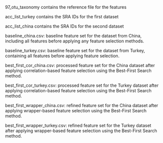 97_otu_taxonomy contains the reference file for the features

acc_list_turkey contains the SRA IDs for the first dataset

acc_list_china contains the SRA IDs for the second dataset

baseline_china.csv: baseline feature set for the dataset from China, including all features before applying any feature selection methods.

baseline_turkey.csv: baseline feature set for the dataset from Turkey, containing all features before applying feature selection.

best_first_cor_china.csv: processed feature set for the China dataset after applying correlation-based feature selection using the Best-First Search method.

best_first_cor_turkey.csv: processed feature set for the Turkey dataset after applying correlation-based feature selection using the Best-First Search method.

best_first_wrapper_china.csv: refined feature set for the China dataset after applying wrapper-based feature selection using the Best-First Search method.

best_first_wrapper_turkey.csv: refined feature set for the Turkey dataset after applying wrapper-based feature selection using the Best-First Search method.
